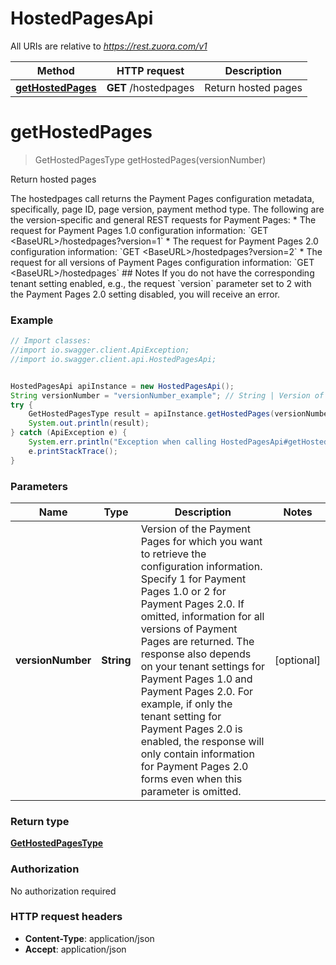 # HostedPagesApi

All URIs are relative to *https://rest.zuora.com/v1*

Method | HTTP request | Description
------------- | ------------- | -------------
[**getHostedPages**](HostedPagesApi.md#getHostedPages) | **GET** /hostedpages | Return hosted pages


<a name="getHostedPages"></a>
# **getHostedPages**
> GetHostedPagesType getHostedPages(versionNumber)

Return hosted pages

The hostedpages call returns the Payment Pages configuration metadata, specifically, page ID, page version, payment method type.  The following are the version-specific and general REST requests for Payment Pages:  * The request for Payment Pages 1.0 configuration information: &#x60;GET &lt;BaseURL&gt;/hostedpages?version&#x3D;1&#x60; * The request for Payment Pages 2.0 configuration information: &#x60;GET &lt;BaseURL&gt;/hostedpages?version&#x3D;2&#x60; * The request for all versions of Payment Pages configuration information: &#x60;GET &lt;BaseURL&gt;/hostedpages&#x60;  ## Notes If you do not have the corresponding tenant setting enabled, e.g., the request &#x60;version&#x60; parameter set to 2 with the Payment Pages 2.0 setting disabled, you will receive an error. 

### Example
```java
// Import classes:
//import io.swagger.client.ApiException;
//import io.swagger.client.api.HostedPagesApi;


HostedPagesApi apiInstance = new HostedPagesApi();
String versionNumber = "versionNumber_example"; // String | Version of the Payment Pages for which you want to retrieve the configuration information. Specify 1 for Payment Pages 1.0 or 2 for Payment Pages 2.0. If omitted, information for all versions of Payment Pages are returned.  The response also depends on your tenant settings for Payment Pages 1.0 and Payment Pages 2.0. For example, if only the tenant setting for Payment Pages 2.0 is enabled, the response will only contain information for Payment Pages 2.0 forms even when this parameter is omitted. 
try {
    GetHostedPagesType result = apiInstance.getHostedPages(versionNumber);
    System.out.println(result);
} catch (ApiException e) {
    System.err.println("Exception when calling HostedPagesApi#getHostedPages");
    e.printStackTrace();
}
```

### Parameters

Name | Type | Description  | Notes
------------- | ------------- | ------------- | -------------
 **versionNumber** | **String**| Version of the Payment Pages for which you want to retrieve the configuration information. Specify 1 for Payment Pages 1.0 or 2 for Payment Pages 2.0. If omitted, information for all versions of Payment Pages are returned.  The response also depends on your tenant settings for Payment Pages 1.0 and Payment Pages 2.0. For example, if only the tenant setting for Payment Pages 2.0 is enabled, the response will only contain information for Payment Pages 2.0 forms even when this parameter is omitted.  | [optional]

### Return type

[**GetHostedPagesType**](GetHostedPagesType.md)

### Authorization

No authorization required

### HTTP request headers

 - **Content-Type**: application/json
 - **Accept**: application/json

